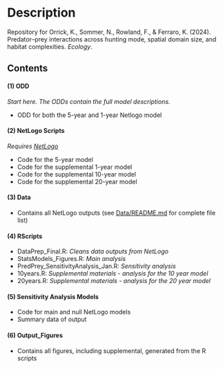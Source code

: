 # Description

Repository for Orrick, K., Sommer, N., Rowland, F., & Ferraro, K. (2024). Predator–prey interactions across hunting mode, spatial domain size, and habitat complexities. _Ecology_.


## Contents

#### (1) ODD

_Start here. The ODDs contain the full model descriptions._

- ODD for both the 5-year and 1-year Netlogo model

#### (2) NetLogo Scripts

_Requires [NetLogo](http://ccl.northwestern.edu/netlogo/index.shtml)_

- Code for the 5-year model
- Code for the supplemental 1-year model
- Code for the supplemental 10-year model
- Code for the supplemental 20-year model

#### (3) Data

- Contains all NetLogo outputs (see [Data/README.md](/Data/README.md) for complete file list)

#### (4) RScripts

- DataPrep_Final.R: _Cleans data outputs from NetLogo_
- StatsModels_Figures.R: _Main analysis_
- PredPrey_SensitivityAnalysis_Jan.R: _Sensitivity analysis_
- 10years.R: _Supplemental materials - analysis for the 10 year model_
- 20years.R: _Supplemental materials - analysis for the 20 year model_

#### (5) Sensitivity Analysis Models

- Code for main and null NetLogo models
- Summary data of output

#### (6) Output_Figures

- Contains all figures, including supplemental, generated from the R scripts
